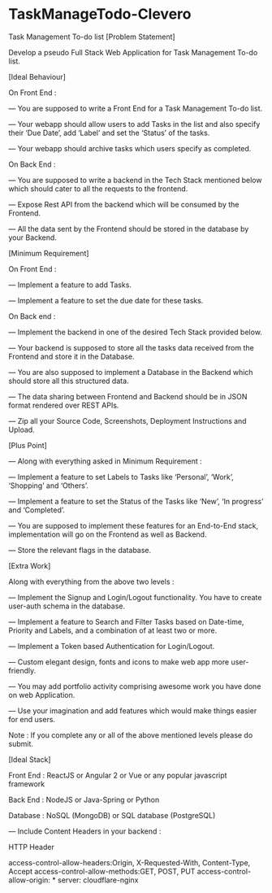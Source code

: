 # TaskManageTodo-Clevero

Task Management To-do list
[Problem Statement]

Develop a pseudo Full Stack Web Application for Task Management To-do list.

[Ideal Behaviour]

On Front End :

— You are supposed to write a Front End for a Task Management To-do list.

— Your webapp should allow users to add Tasks in the list and also specify their ‘Due Date’, add ‘Label’ and set the ‘Status’ of the tasks.

— Your webapp should archive tasks which users specify as completed.

On Back End :

— You are supposed to write a backend in the Tech Stack mentioned below which should cater to all the requests to the frontend.

— Expose Rest API from the backend which will be consumed by the Frontend.

— All the data sent by the Frontend should be stored in the database by your Backend.

[Minimum Requirement]

On Front End :

— Implement a feature to add Tasks.

— Implement a feature to set the due date for these tasks.

On Back end :

— Implement the backend in one of the desired Tech Stack provided below.

— Your backend is supposed to store all the tasks data received from the Frontend and store it in the Database.

— You are also supposed to implement a Database in the Backend which should store all this structured data.

— The data sharing between Frontend and Backend should be in JSON format rendered over REST APIs.

— Zip all your Source Code, Screenshots, Deployment Instructions and Upload.

[Plus Point]

— Along with everything asked in Minimum Requirement :

— Implement a feature to set Labels to Tasks like ‘Personal’, ‘Work’, ‘Shopping’ and ‘Others’.

— Implement a feature to set the Status of the Tasks like ‘New’, ‘In progress’ and ‘Completed’.

— You are supposed to implement these features for an End-to-End stack, implementation will go on the Frontend as well as Backend.

— Store the relevant flags in the database.

[Extra Work]

Along with everything from the above two levels :

— Implement the Signup and Login/Logout functionality. You have to create user-auth schema in the database.

— Implement a feature to Search and Filter Tasks based on Date-time, Priority and Labels, and a combination of at least two or more.

— Implement a Token based Authentication for Login/Logout.

— Custom elegant design, fonts and icons to make web app more user-friendly.

— You may add portfolio activity comprising awesome work you have done on web Application.

— Use your imagination and add features which would make things easier for end users.

Note : If you complete any or all of the above mentioned levels please do submit.

[Ideal Stack]

Front End : ReactJS or Angular 2 or Vue or any popular javascript framework

Back End : NodeJS or Java-Spring or Python

Database : NoSQL (MongoDB) or SQL database (PostgreSQL)

— Include Content Headers in your backend :

HTTP Header

access-control-allow-headers:Origin, X-Requested-With, Content-Type, Accept
access-control-allow-methods:GET, POST, PUT
access-control-allow-origin: *
server: cloudflare-nginx

